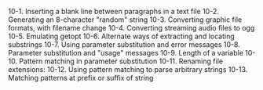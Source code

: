 10-1. Inserting a blank line between paragraphs in a text file
10-2. Generating an 8-character "random" string
10-3. Converting graphic file formats, with filename change
10-4. Converting streaming audio files to ogg
10-5. Emulating getopt
10-6. Alternate ways of extracting and locating substrings
10-7. Using parameter substitution and error messages
10-8. Parameter substitution and "usage" messages
10-9. Length of a variable
10-10. Pattern matching in parameter substitution
10-11. Renaming file extensions:
10-12. Using pattern matching to parse arbitrary strings
10-13. Matching patterns at prefix or suffix of string